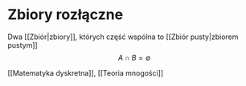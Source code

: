 # Zbiory rozłączne

Dwa [[Zbiór|zbiory]], których część wspólna to [[Zbiór pusty|zbiorem pustym]]
$$A\cap B=\emptyset$$

[[Matematyka dyskretna]], [[Teoria mnogości]]